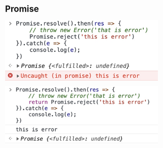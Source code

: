 # Promise
![-w325](media/16189338705789/16189339325862.jpg)

![-w345](media/16189338705789/16189342540575.jpg)
